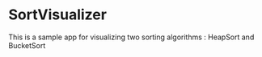 # SortVisualizer
This is a sample app for visualizing two sorting algorithms  : HeapSort and BucketSort
